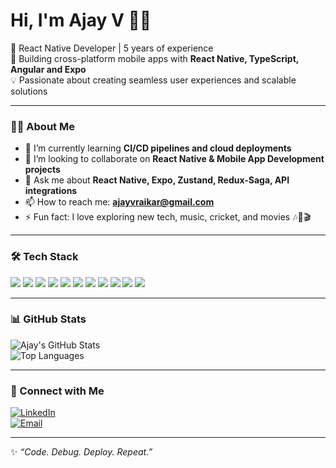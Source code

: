 # Hi, I'm Ajay V 👋📱  

🌟 React Native Developer | 5 years of experience  
🚀 Building cross-platform mobile apps with **React Native, TypeScript, Angular and Expo**  
💡 Passionate about creating seamless user experiences and scalable solutions  

---

### 👨‍💻 About Me  

- 🌱 I’m currently learning **CI/CD pipelines and cloud deployments**  
- 🤝 I’m looking to collaborate on **React Native & Mobile App Development projects**  
- 💬 Ask me about **React Native, Expo, Zustand, Redux-Saga, API integrations**  
- 📫 How to reach me: **ajayvraikar@gmail.com**  
- ⚡ Fun fact: I love exploring new tech, music, cricket, and movies 🎶🏏🎬  

---

### 🛠 Tech Stack  

<p>
  <img src="https://img.shields.io/badge/React%20Native-20232A?style=for-the-badge&logo=react&logoColor=61DAFB"/>
  <img src="https://img.shields.io/badge/Angular-DD0031?style=for-the-badge&logo=angular&logoColor=white"/>
  <img src="https://img.shields.io/badge/TypeScript-007ACC?style=for-the-badge&logo=typescript&logoColor=white"/>
  <img src="https://img.shields.io/badge/JavaScript-F7DF1E?style=for-the-badge&logo=javascript&logoColor=black"/>
  <img src="https://img.shields.io/badge/Expo-000000?style=for-the-badge&logo=expo&logoColor=white"/>
  <img src="https://img.shields.io/badge/Redux%20Saga-764ABC?style=for-the-badge&logo=redux&logoColor=white"/>
  <img src="https://img.shields.io/badge/Zustand-44318D?style=for-the-badge"/>
  <img src="https://img.shields.io/badge/Firebase-ffca28?style=for-the-badge&logo=firebase&logoColor=black"/>
  <img src="https://img.shields.io/badge/MySQL-005C84?style=for-the-badge&logo=mysql&logoColor=white"/>
  <img src="https://img.shields.io/badge/Python-3776AB?style=for-the-badge&logo=python&logoColor=white"/>
  <img src="https://img.shields.io/badge/Django-092E20?style=for-the-badge&logo=django&logoColor=green"/>
</p>

---

### 📊 GitHub Stats  

![Ajay's GitHub Stats](https://github-readme-stats.vercel.app/api?username=ajayvraikar&show_icons=true&theme=radical)  
![Top Languages](https://github-readme-stats.vercel.app/api/top-langs/?username=ajayvraikar&layout=compact&theme=radical)  

---

### 🔗 Connect with Me  

[![LinkedIn](https://img.shields.io/badge/LinkedIn-0A66C2?style=for-the-badge&logo=linkedin&logoColor=white)](https://linkedin.com/in/ajay-v-59295a174)  
[![Email](https://img.shields.io/badge/Email-D14836?style=for-the-badge&logo=gmail&logoColor=white)](mailto:ajayvraikar@gmail.com)  

---
✨ *“Code. Debug. Deploy. Repeat.”*  
